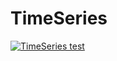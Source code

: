 # TimeSeries

[![TimeSeries test](https://github.com/vitali-kurlovich/TimeSeries/actions/workflows/swift.yml/badge.svg)](https://github.com/vitali-kurlovich/TimeSeries/actions/workflows/swift.yml)
